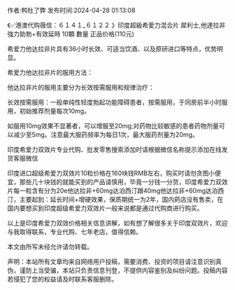 <p>作者:鸭杜了弊 发布时间:2024-04-28 01:13:08</p>
<p>《✅港澳代购薇信：６１４１_６１２２ 》印度超級希愛力混合片 犀利士,他達拉非 強力助勃+有效延時 10顆 數量 正品价格(110元) </p>
									<p>希爱力他达拉非片具有36小时长效、可适当饮酒、以及原研进口等特点，优势明显。</p><p>希爱力他达拉非片的服用方法：</p><p>他达拉非片的服用主要分为长效按需服用和规律治疗：</p><p>长效按需服用：一般单纯性轻度勃起功能障碍患者，按需服用，于同房前半小时服用，初始推荐剂量每次10mg。</p><p>如服用10mg效果不显著者，可以增服至20mg;对药物比较敏感的患者药物剂量可以减少至5mg。注意最大服药频率为每日1次，最大服药剂量为20mg。</p><p>印度希爱力双效片专业代购、批发零售搜索添加时请根据微信名称提示添加在线发货客服微信</p><p></p><p>印度进口超级希爱力双效片10粒价格在160块钱RMB左右，购买时请勿贪图小便宜，那些几十块钱的就能买到的产品请慎用，毕竟一分钱一分货，印度希爱力双效片每一粒含有分为20e他达拉非+60mg达泊西汀跟40mg他达拉非+60mg达泊西汀，主要起到：延长时间+增硬效果，保质期统一为2年，国内葯店没有售卖，在国内要想买到印度超级希爱力双效片一般来说都是通过代购商进行购买。</p><p>以上是印度希爱力双效价格相关信息讲解，如有想了解很多关于印度双效片，欢迎与我取得联系，专业代购、七年老店，值得信赖。</p><p>本文由所写未经允许请勿转载。</p>				声明：本站所有文章均来自网络用户投稿，需要消费、投资的项目请注意识别真伪，谨防上当受骗，本站只负责信息刊登，不提供内容鉴别及纠纷问题。投稿内容若侵犯了您的权益请及时联系客服删除。				
